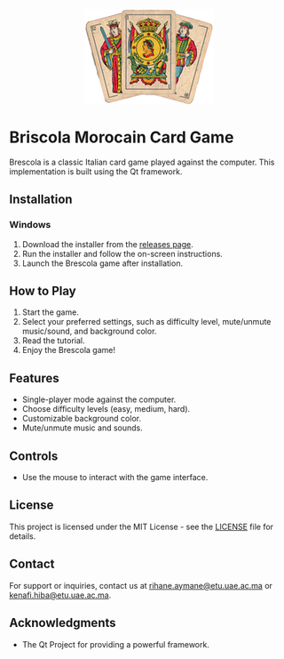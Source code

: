 <p align="center">
  <img src="logoGame.png" alt="Brescola Logo">
</p>

# Briscola Morocain Card Game

Brescola is a classic Italian card game played against the computer. This implementation is built using the Qt framework.

## Installation

### Windows

1. Download the installer from the [releases page](https://github.com/aymanerihane/exe).
2. Run the installer and follow the on-screen instructions.
3. Launch the Brescola game after installation.

## How to Play

1. Start the game.
2. Select your preferred settings, such as difficulty level, mute/unmute music/sound, and background color.
3. Read the tutorial.
4. Enjoy the Brescola game!

## Features

- Single-player mode against the computer.
- Choose difficulty levels (easy, medium, hard).
- Customizable background color.
- Mute/unmute music and sounds.

## Controls

- Use the mouse to interact with the game interface.

## License

This project is licensed under the MIT License - see the [LICENSE](LICENSE.txt) file for details.

## Contact

For support or inquiries, contact us at [rihane.aymane@etu.uae.ac.ma](mailto:rihane.aymane@etu.uae.ac.ma) or [kenafi.hiba@etu.uae.ac.ma](mailto:kenafi.hiba@etu.uae.ac.ma).

## Acknowledgments

- The Qt Project for providing a powerful framework.